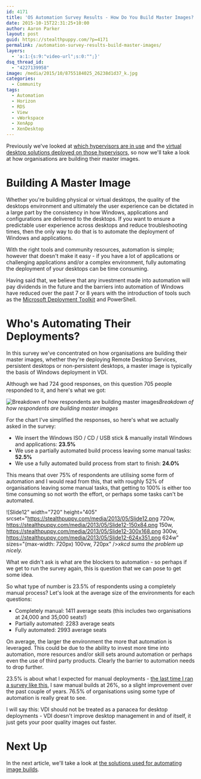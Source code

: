 ```yaml
---
id: 4171
title: 'OS Automation Survey Results - How Do You Build Master Images?'
date: 2015-10-15T22:31:25+10:00
author: Aaron Parker
layout: post
guid: https://stealthpuppy.com/?p=4171
permalink: /automation-survey-results-build-master-images/
layers:
  - 'a:1:{s:9:"video-url";s:0:"";}'
dsq_thread_id:
  - "4227139958"
image: /media/2015/10/8755184025_26238d1d37_k.jpg
categories:
  - Community
tags:
  - Automation
  - Horizon
  - RDS
  - View
  - vWorkspace
  - XenApp
  - XenDesktop
---
```

Previously we've looked at [which hypervisors are in use]({{site.baseurl}}/automation-survey-results-hypervisor/) and the [virtual desktop solutions deployed on those hypervisors]({{site.baseurl}}/automation-survey-results-vdi-platforms/), so now we'll take a look at how organisations are building their master images.

# Building A Master Image

Whether you're building physical or virtual desktops, the quality of the desktops environment and ultimately the user experience can be dictated in a large part by the consistency in how Windows, applications and configurations are delivered to the desktops. If you want to ensure a predictable user experience across desktops and reduce troubleshooting times, then the only way to do that is to automate the deployment of Windows and applications.

With the right tools and community resources, automation is simple; however that doesn't make it easy - if you have a lot of applications or challenging applications and/or a complex environment, fully automating the deployment of your desktops can be time consuming.

Having said that, we believe that any investment made into automation will pay dividends in the future and the barriers into automation of Windows have reduced over the past 7 or 8 years with the introduction of tools such as the [Microsoft Deployment Toolkit](https://technet.microsoft.com/en-us/windows/dn475741.aspx) and PowerShell.

# Who's Automating Their Deployments?

In this survey we've concentrated on how organisations are building their master images, whether they're deploying Remote Desktop Services, persistent desktops or non-persistent desktops, a master image is typically the basis of Windows deployment in VDI.

Although we had 724 good responses, on this question 705 people responded to it, and here's what we got:

![Breakdown of how respondents are building master images]({{site.baseurl}}/media/2015/10/HowDoYouBuildMasterImages.png)*Breakdown of how respondents are building master images*

For the chart I've simplified the responses, so here's what we actually asked in the survey:

  * We insert the Windows ISO / CD / USB stick & manually install Windows and applications: **23.5%**
  * We use a partially automated build process leaving some manual tasks: **52.5%**
  * We use a fully automated build process from start to finish: **24.0%**

This means that over 75% of respondents are utilising some form of automation and I would read from this, that with roughly 52% of organisations leaving some manual tasks, that getting to 100% is either too time consuming so not worth the effort, or perhaps some tasks can't be automated.

![Slide12" width="720" height="405" srcset="https://stealthpuppy.com/media/2013/05/Slide12.png 720w, https://stealthpuppy.com/media/2013/05/Slide12-150x84.png 150w, https://stealthpuppy.com/media/2013/05/Slide12-300x168.png 300w, https://stealthpuppy.com/media/2013/05/Slide12-624x351.png 624w" sizes="(max-width: 720px) 100vw, 720px" />*xkcd sums the problem up nicely.*

What we didn't ask is what are the blockers to automation - so perhaps if we get to run the survey again, this is question that we can pose to get some idea.

So what type of number is 23.5% of respondents using a completely manual process? Let's look at the average size of the environments for each questions:

  * Completely manual: 1411 average seats (this includes two organisations at 24,000 and 35,000 seats!)
  * Partially automated: 2283 average seats
  * Fully automated: 2993 average seats

On average, the larger the environment the more that automation is leveraged. This could be due to the ability to invest more time into automation, more resources and/or skill sets around automation or perhaps even the use of third party products. Clearly the barrier to automation needs to drop further.

23.5% is about what I expected for manual deployments - [the last time I ran a survey like this]({{site.baseurl}}/hands-off-my-gold-image-a-recap-from-citrix-synergy-2013/), I saw manual builds at 26%, so a slight improvement over the past couple of years. 76.5% of organisations using some type of automation is really great to see.

I will say this: VDI should not be treated as a panacea for desktop deployments - VDI doesn't improve desktop management in and of itself, it just gets your poor quality images out faster.

# Next Up

In the next article, we'll take a look at [the solutions used for automating image builds](http://xenappblog.com/2015/os-automation-survey-results-automation-solutions/).